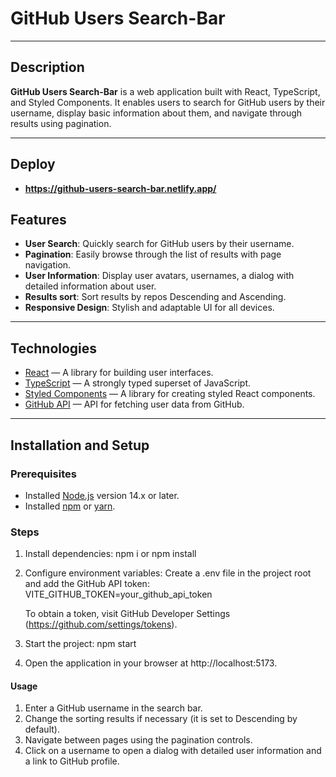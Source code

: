 # GitHub Users Search-Bar

---

## Description

**GitHub Users Search-Bar** is a web application built with React, TypeScript, and Styled Components. It enables users to search for GitHub users by their username, display basic information about them, and navigate through results using pagination.

---

## Deploy
- **https://github-users-search-bar.netlify.app/**   

## Features

- **User Search**: Quickly search for GitHub users by their username.
- **Pagination**: Easily browse through the list of results with page navigation.
- **User Information**: Display user avatars, usernames, a dialog with detailed information about user.
- **Results sort**: Sort results by repos Descending and Ascending.
- **Responsive Design**: Stylish and adaptable UI for all devices.

---

## Technologies

- [React](https://reactjs.org/) — A library for building user interfaces.
- [TypeScript](https://www.typescriptlang.org/) — A strongly typed superset of JavaScript.
- [Styled Components](https://styled-components.com/) — A library for creating styled React components.
- [GitHub API](https://docs.github.com/en/rest) — API for fetching user data from GitHub.

---

## Installation and Setup

### Prerequisites

- Installed [Node.js](https://nodejs.org/) version 14.x or later.
- Installed [npm](https://www.npmjs.com/) or [yarn](https://yarnpkg.com/).

### Steps

1. Install dependencies:
   npm i or npm install

2. Configure environment variables: Create a .env file in the project root and add the GitHub API token:
   VITE_GITHUB_TOKEN=your_github_api_token

   To obtain a token, visit GitHub Developer Settings (https://github.com/settings/tokens).
3. Start the project:
   npm start
4. Open the application in your browser at http://localhost:5173.  

#### Usage
1.   Enter a GitHub username in the search bar.
2.   Change the sorting results if necessary (it is set to Descending by default).  
3.   Navigate between pages using the pagination controls.
4.   Click on a username to open a dialog with detailed user information and a link to GitHub profile.










